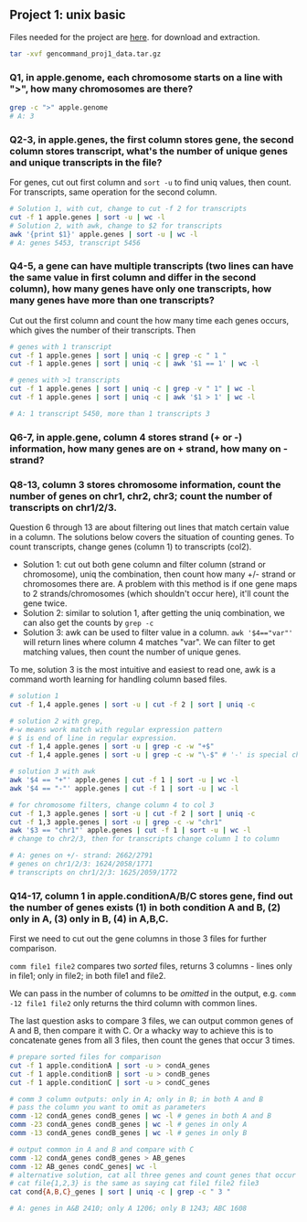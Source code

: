 ## Project 1: unix basic

Files needed for the project are [here](https://github.com/gr-grey/genomic-courses/blob/46af89aa31b5e30a75b834fcc6cf81c8a153f98c/cmd-tools/files/project1/gencommand_proj1_data.tar.gz).
for download and extraction. 

```bash
tar -xvf gencommand_proj1_data.tar.gz
```

### Q1, in apple.genome, each chromosome starts on a line with ">", how many chromosomes are there?

```bash
grep -c ">" apple.genome
# A: 3
```

### Q2-3, in apple.genes, the first column stores gene, the second column stores transcript, what's the number of unique genes and unique transcripts in the file?

For genes, cut out first column and `sort -u` to find uniq values, then count.
For transcripts, same operation for the second column.


```bash
# Solution 1, with cut, change to cut -f 2 for transcripts
cut -f 1 apple.genes | sort -u | wc -l 
# Solution 2, with awk, change to $2 for transcripts
awk '{print $1}' apple.genes | sort -u | wc -l 
# A: genes 5453, transcript 5456
```

### Q4-5, a gene can have multiple transcripts (two lines can have the same value in first column and differ in the second column), how many genes have only one transcripts, how many genes have more than one transcripts?

Cut out the first column and count the how many time each genes occurs, which gives the number of their transcripts. 
Then 

```bash
# genes with 1 transcript
cut -f 1 apple.genes | sort | uniq -c | grep -c " 1 "
cut -f 1 apple.genes | sort | uniq -c | awk '$1 == 1' | wc -l

# genes with >1 transcripts
cut -f 1 apple.genes | sort | uniq -c | grep -v " 1" | wc -l
cut -f 1 apple.genes | sort | uniq -c | awk '$1 > 1' | wc -l

# A: 1 transcript 5450, more than 1 transcripts 3
```

### Q6-7, in apple.gene, column 4 stores strand (+ or -) information, how many genes are on + strand, how many on - strand?
### Q8-13, column 3 stores chromosome information, count the number of genes on chr1, chr2, chr3; count the number of transcripts on chr1/2/3.

Question 6 through 13 are about filtering out lines that match certain value in a column. The solutions below covers the situation of counting genes. To count transcripts, change genes (column 1) to transcripts (col2).  

- Solution 1: cut out both gene column and filter column (strand or chromosome), uniq the combination, then count how many +/- strand or chromosomes there are. A problem with this method is if one gene maps to 2 strands/chromosomes (which shouldn't occur here), it'll count the gene twice. 
- Solution 2: similar to solution 1, after getting the uniq combination, we can also get the counts by `grep -c`
- Solution 3: awk can be used to filter value in a column. `awk '$4=="var"'` will return lines where column 4 matches "var". We can filter to get matching values, then count the number of unique genes.

To me, solution 3 is the most intuitive and easiest to read one, awk is a command worth learning for handling column based files.   

```bash
# solution 1
cut -f 1,4 apple.genes | sort -u | cut -f 2 | sort | uniq -c

# solution 2 with grep, 
#-w means work match with regular expression pattern 
# $ is end of line in regular expression.
cut -f 1,4 apple.genes | sort -u | grep -c -w "+$"
cut -f 1,4 apple.genes | sort -u | grep -c -w "\-$" # '-' is special char in reg exp

# solution 3 with awk
awk '$4 == "+"' apple.genes | cut -f 1 | sort -u | wc -l
awk '$4 == "-"' apple.genes | cut -f 1 | sort -u | wc -l

# for chromosome filters, change column 4 to col 3
cut -f 1,3 apple.genes | sort -u | cut -f 2 | sort | uniq -c
cut -f 1,3 apple.genes | sort -u | grep -c -w "chr1"
awk '$3 == "chr1"' apple.genes | cut -f 1 | sort -u | wc -l
# change to chr2/3, then for transcripts change column 1 to column

# A: genes on +/- strand: 2662/2791 
# genes on chr1/2/3: 1624/2058/1771
# transcripts on chr1/2/3: 1625/2059/1772
```

### Q14-17, column 1 in apple.conditionA/B/C stores gene, find out the number of genes exists (1) in both condition A and B, (2) only in A, (3) only in B, (4) in A,B,C.

First we need to cut out the gene columns in those 3 files for further comparison.

`comm file1 file2` compares two *sorted* files, returns 3 columns - lines only in file1; only in file2; in both file1 and file2.

We can pass in the number of columns to be *omitted* in the output, e.g. `comm -12 file1 file2` only returns the third column with common lines.

The last question asks to compare 3 files, we can output common genes of A and B, then compare it with C. 
Or a whacky way to achieve this is to concatenate genes from all 3 files, then count the genes that occur 3 times.

```bash
# prepare sorted files for comparison
cut -f 1 apple.conditionA | sort -u > condA_genes
cut -f 1 apple.conditionB | sort -u > condB_genes
cut -f 1 apple.conditionC | sort -u > condC_genes

# comm 3 column outputs: only in A; only in B; in both A and B 
# pass the column you want to omit as parameters
comm -12 condA_genes condB_genes | wc -l # genes in both A and B
comm -23 condA_genes condB_genes | wc -l # genes in only A
comm -13 condA_genes condB_genes | wc -l # genes in only B

# output common in A and B and compare with C
comm -12 condA_genes condB_genes > AB_genes
comm -12 AB_genes condC_genes| wc -l
# alternative solution, cat all three genes and count genes that occur 3 times
# cat file{1,2,3} is the same as saying cat file1 file2 file3
cat cond{A,B,C}_genes | sort | uniq -c | grep -c " 3 "

# A: genes in A&B 2410; only A 1206; only B 1243; ABC 1608
```


